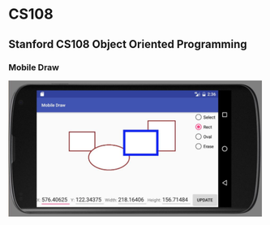 # CS108
## Stanford CS108 Object Oriented Programming
### Mobile Draw
<img src="pic/MobileDraw.png" width="500" alt="MobileDraw"/>